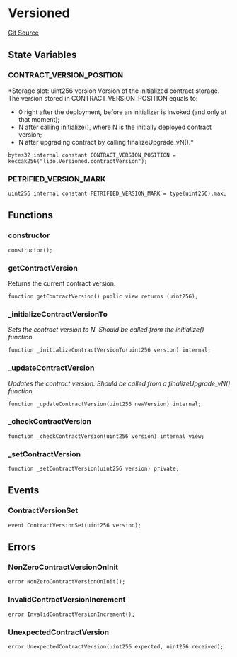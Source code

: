 # Versioned
[Git Source](https://github.com/lidofinance/community-staking-module/blob/8ce9441dce1001c93d75d065f051013ad5908976/src/lib/utils/Versioned.sol)


## State Variables
### CONTRACT_VERSION_POSITION
*Storage slot: uint256 version
Version of the initialized contract storage.
The version stored in CONTRACT_VERSION_POSITION equals to:
- 0 right after the deployment, before an initializer is invoked (and only at that moment);
- N after calling initialize(), where N is the initially deployed contract version;
- N after upgrading contract by calling finalizeUpgrade_vN().*


```solidity
bytes32 internal constant CONTRACT_VERSION_POSITION = keccak256("lido.Versioned.contractVersion");
```


### PETRIFIED_VERSION_MARK

```solidity
uint256 internal constant PETRIFIED_VERSION_MARK = type(uint256).max;
```


## Functions
### constructor


```solidity
constructor();
```

### getContractVersion

Returns the current contract version.


```solidity
function getContractVersion() public view returns (uint256);
```

### _initializeContractVersionTo

*Sets the contract version to N. Should be called from the initialize() function.*


```solidity
function _initializeContractVersionTo(uint256 version) internal;
```

### _updateContractVersion

*Updates the contract version. Should be called from a finalizeUpgrade_vN() function.*


```solidity
function _updateContractVersion(uint256 newVersion) internal;
```

### _checkContractVersion


```solidity
function _checkContractVersion(uint256 version) internal view;
```

### _setContractVersion


```solidity
function _setContractVersion(uint256 version) private;
```

## Events
### ContractVersionSet

```solidity
event ContractVersionSet(uint256 version);
```

## Errors
### NonZeroContractVersionOnInit

```solidity
error NonZeroContractVersionOnInit();
```

### InvalidContractVersionIncrement

```solidity
error InvalidContractVersionIncrement();
```

### UnexpectedContractVersion

```solidity
error UnexpectedContractVersion(uint256 expected, uint256 received);
```

